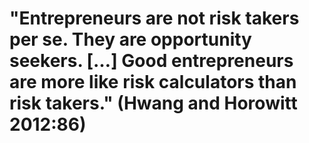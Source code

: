 # "Entrepreneurs are not risk takers per se. They are opportunity seekers. […] Good entrepreneurs are more like risk calculators than risk takers." (Hwang and Horowitt 2012:86)